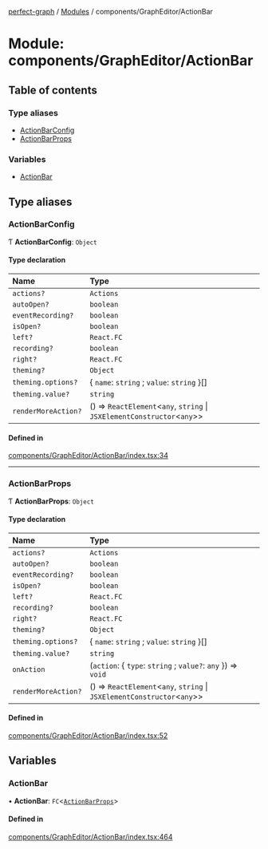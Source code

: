[perfect-graph](../README.md) / [Modules](../modules.md) / components/GraphEditor/ActionBar

# Module: components/GraphEditor/ActionBar

## Table of contents

### Type aliases

- [ActionBarConfig](components_GraphEditor_ActionBar.md#actionbarconfig)
- [ActionBarProps](components_GraphEditor_ActionBar.md#actionbarprops)

### Variables

- [ActionBar](components_GraphEditor_ActionBar.md#actionbar)

## Type aliases

### ActionBarConfig

Ƭ **ActionBarConfig**: `Object`

#### Type declaration

| Name | Type |
| :------ | :------ |
| `actions?` | `Actions` |
| `autoOpen?` | `boolean` |
| `eventRecording?` | `boolean` |
| `isOpen?` | `boolean` |
| `left?` | `React.FC` |
| `recording?` | `boolean` |
| `right?` | `React.FC` |
| `theming?` | `Object` |
| `theming.options?` | { `name`: `string` ; `value`: `string`  }[] |
| `theming.value?` | `string` |
| `renderMoreAction?` | () => `ReactElement`<`any`, `string` \| `JSXElementConstructor`<`any`\>\> |

#### Defined in

[components/GraphEditor/ActionBar/index.tsx:34](https://github.com/MaastrichtU-IDS/perfect-graph/blob/c07a48d/src/components/GraphEditor/ActionBar/index.tsx#L34)

___

### ActionBarProps

Ƭ **ActionBarProps**: `Object`

#### Type declaration

| Name | Type |
| :------ | :------ |
| `actions?` | `Actions` |
| `autoOpen?` | `boolean` |
| `eventRecording?` | `boolean` |
| `isOpen?` | `boolean` |
| `left?` | `React.FC` |
| `recording?` | `boolean` |
| `right?` | `React.FC` |
| `theming?` | `Object` |
| `theming.options?` | { `name`: `string` ; `value`: `string`  }[] |
| `theming.value?` | `string` |
| `onAction` | (`action`: { `type`: `string` ; `value?`: `any`  }) => `void` |
| `renderMoreAction?` | () => `ReactElement`<`any`, `string` \| `JSXElementConstructor`<`any`\>\> |

#### Defined in

[components/GraphEditor/ActionBar/index.tsx:52](https://github.com/MaastrichtU-IDS/perfect-graph/blob/c07a48d/src/components/GraphEditor/ActionBar/index.tsx#L52)

## Variables

### ActionBar

• **ActionBar**: `FC`<[`ActionBarProps`](components_GraphEditor_ActionBar.md#actionbarprops)\>

#### Defined in

[components/GraphEditor/ActionBar/index.tsx:464](https://github.com/MaastrichtU-IDS/perfect-graph/blob/c07a48d/src/components/GraphEditor/ActionBar/index.tsx#L464)
